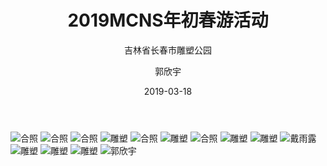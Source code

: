 ﻿---
layout:     post
title:      2019MCNS年初春游活动
subtitle:   吉林省长春市雕塑公园
date:       2019-03-18
author:     郭欣宇
header-img: img/post-bg-coffee.jpeg
catalog: true
tags:
    - 团建
---
![合照](https://github.com/ccstmcns/ccstmcns.github.io/blob/master/img/2019-03-17/合照5.jpg?raw=true)
![合照](https://github.com/ccstmcns/ccstmcns.github.io/blob/master/img/2019-03-17/合照3.jpg?raw=true)
![合照](https://github.com/ccstmcns/ccstmcns.github.io/blob/master/img/2019-03-17/合照2.jpg?raw=true)
![雕塑](https://github.com/ccstmcns/ccstmcns.github.io/blob/master/img/2019-03-17/雕塑1.jpg?raw=true)
![合照](https://github.com/ccstmcns/ccstmcns.github.io/blob/master/img/2019-03-17/合照1.jpg?raw=true)
![雕塑](https://github.com/ccstmcns/ccstmcns.github.io/blob/master/img/2019-03-17/雕塑2.jpg?raw=true)
![合照](https://github.com/ccstmcns/ccstmcns.github.io/blob/master/img/2019-03-17/合照4.jpg?raw=true)
![雕塑](https://github.com/ccstmcns/ccstmcns.github.io/blob/master/img/2019-03-17/雕塑3.jpg?raw=true)
![雕塑](https://github.com/ccstmcns/ccstmcns.github.io/blob/master/img/2019-03-17/雕塑4.jpg?raw=true)
![戴雨露](https://github.com/ccstmcns/ccstmcns.github.io/blob/master/img/2019-03-17/雨露.jpg?raw=true)
![雕塑](https://github.com/ccstmcns/ccstmcns.github.io/blob/master/img/2019-03-17/雕塑5.jpg?raw=true)
![雕塑](https://github.com/ccstmcns/ccstmcns.github.io/blob/master/img/2019-03-17/雕塑6.jpg?raw=true)
![雕塑](https://github.com/ccstmcns/ccstmcns.github.io/blob/master/img/2019-03-17/雕塑7.jpg?raw=true)
![郭欣宇](https://github.com/ccstmcns/ccstmcns.github.io/blob/master/img/2019-03-17/郭欣宇.jpg?raw=true)


